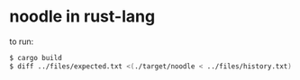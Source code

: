 # noodle in rust-lang

to run:

```bash
$ cargo build
$ diff ../files/expected.txt <(./target/noodle < ../files/history.txt)
```

